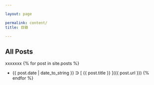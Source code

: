 ```yaml
---

layout: page

permalink: content/
title: 目錄

---
```


## All Posts
xxxxxxx
{% for post in site.posts %}
  * {{ post.date | date_to_string }} &ni; [ {{ post.title }} ]({{ post.url }})
{% endfor %}

